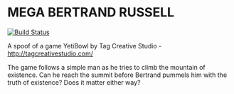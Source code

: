 # MEGA BERTRAND RUSSELL

 [![Build Status](https://img.shields.io/travis/visionmedia/jade/master.svg)](https://travis-ci.org/visionmedia/jade)

A spoof of a game YetiBowl by Tag Creative Studio - http://tagcreativestudio.com/

The game follows a simple man as he tries to climb the mountain of existence. Can he reach the summit before Bertrand pummels him with the truth of existence? Does it matter either way?

